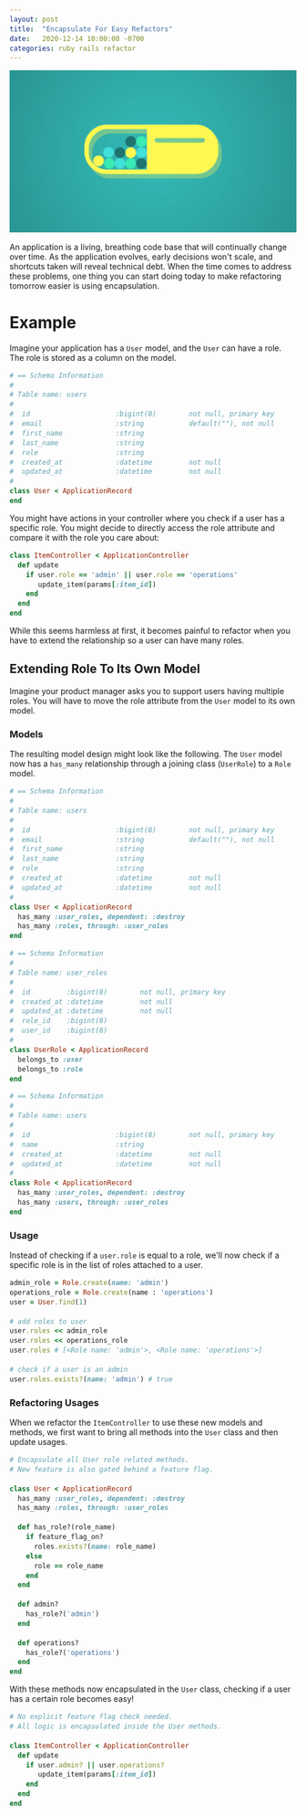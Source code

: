 ```yaml
---
layout: post
title:  "Encapsulate For Easy Refactors"
date:   2020-12-14 10:00:00 -0700
categories: ruby rails refactor
---
```

![encapsulate-for-easy-refactors](/public/images/encapsulate-for-easy-refactors.png)

An application is a living, breathing code base that will continually change over time. As the application evolves, early decisions won't scale, and shortcuts taken will reveal technical debt. When the time comes to address these problems, one thing you can start doing today to make refactoring tomorrow easier is using encapsulation.

# Example

Imagine your application has a `User` model, and the `User` can have a role. The role is stored as a column on the model.

```ruby
# == Schema Information
#
# Table name: users
#
#  id                     :bigint(8)        not null, primary key
#  email                  :string           default(""), not null
#  first_name             :string
#  last_name              :string
#  role                   :string
#  created_at             :datetime         not null
#  updated_at             :datetime         not null
#
class User < ApplicationRecord
end
```

You might have actions in your controller where you check if a user has a specific role. You might decide to directly access the role attribute and compare it with the role you care about:

```ruby
class ItemController < ApplicationController
  def update
    if user.role == 'admin' || user.role == 'operations'
       update_item(params[:item_id])
    end
  end
end
```

While this seems harmless at first, it becomes painful to refactor when you have to extend the relationship so a user can have many roles.

## Extending Role To Its Own Model

Imagine your product manager asks you to support users having multiple roles. You will have to move the role attribute from the `User` model to its own model.

### Models

The resulting model design might look like the following. The `User` model now has a `has_many` relationship through a joining class (`UserRole`) to a `Role` model.

```ruby
# == Schema Information
#
# Table name: users
#
#  id                     :bigint(8)        not null, primary key
#  email                  :string           default(""), not null
#  first_name             :string
#  last_name              :string
#  role                   :string
#  created_at             :datetime         not null
#  updated_at             :datetime         not null
#
class User < ApplicationRecord
  has_many :user_roles, dependent: :destroy
  has_many :roles, through: :user_roles
end
```

```ruby
# == Schema Information
#
# Table name: user_roles
#
#  id         :bigint(8)        not null, primary key
#  created_at :datetime         not null
#  updated_at :datetime         not null
#  role_id    :bigint(8)
#  user_id    :bigint(8)
#
class UserRole < ApplicationRecord
  belongs_to :user
  belongs_to :role
end
```

```ruby
# == Schema Information
#
# Table name: users
#
#  id                     :bigint(8)        not null, primary key
#  name                   :string
#  created_at             :datetime         not null
#  updated_at             :datetime         not null
#
class Role < ApplicationRecord
  has_many :user_roles, dependent: :destroy
  has_many :users, through: :user_roles
end
```

### Usage

Instead of checking if a `user.role` is equal to a role, we'll now check if a specific role is in the list of roles attached to a user.

```ruby
admin_role = Role.create(name: 'admin')
operations_role = Role.create(name : 'operations')
user = User.find(1)

# add roles to user
user.roles << admin_role
user.roles << operations_role
user.roles # [<Role name: 'admin'>, <Role name: 'operations'>]

# check if a user is an admin
user.roles.exists?(name: 'admin') # true
```

### Refactoring Usages

When we refactor the `ItemController` to use these new models and methods, we first want to bring all methods into the `User` class and then update usages.

```ruby
# Encapsulate all User role related methods.
# New feature is also gated behind a feature flag.

class User < ApplicationRecord
  has_many :user_roles, dependent: :destroy
  has_many :roles, through: :user_roles

  def has_role?(role_name)
    if feature_flag_on?
      roles.exists?(name: role_name)
    else
      role == role_name
    end
  end

  def admin?
    has_role?('admin')
  end

  def operations?
    has_role?('operations')
  end
end
```

With these methods now encapsulated in the `User` class, checking if a user has a certain role becomes easy!

```ruby
# No explicit feature flag check needed.
# All logic is encapsulated inside the User methods.

class ItemController < ApplicationController
  def update
    if user.admin? || user.operations?
       update_item(params[:item_id])
    end
  end
end
```

